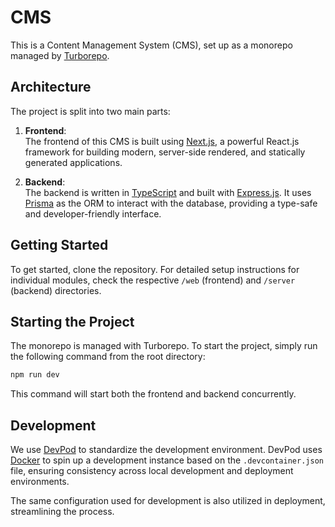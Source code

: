 # CMS

This is a Content Management System (CMS), set up as a monorepo managed by [Turborepo](https://turbo.build/repo).

## Architecture

The project is split into two main parts:

1. **Frontend**:  
   The frontend of this CMS is built using [Next.js](https://nextjs.`org/), a powerful React.js framework for building modern, server-side rendered, and statically generated applications.

2. **Backend**:  
   The backend is written in [TypeScript](https://www.typescriptlang.org/) and built with [Express.js](https://expressjs.com/). It uses [Prisma](https://www.prisma.io/) as the ORM to interact with the database, providing a type-safe and developer-friendly interface.

## Getting Started

To get started, clone the repository. For detailed setup instructions for individual modules, check the respective `/web` (frontend) and `/server` (backend) directories.

## Starting the Project

The monorepo is managed with Turborepo. To start the project, simply run the following command from the root directory:

```bash
npm run dev
```

This command will start both the frontend and backend concurrently.

## Development

We use [DevPod](https://devpod.sh/) to standardize the development environment. DevPod uses [Docker](https://www.docker.com/) to spin up a development instance based on the `.devcontainer.json` file, ensuring consistency across local development and deployment environments.

The same configuration used for development is also utilized in deployment, streamlining the process.
